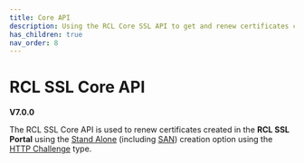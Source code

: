 ```yaml
---
title: Core API
description: Using the RCL Core SSL API to get and renew certificates created in the RCL SSL portal
has_children: true
nav_order: 8
---
```


# RCL SSL Core API
**V7.0.0**

The RCL SSL Core API is used to renew certificates created in the **RCL SSL Portal** using the [Stand Alone](../portal/stand-alone.md) (including [SAN](../portal/stand-alone-san.md)) creation option using the [HTTP Challenge](../portal/stand-alone.md/#completing-the-http-challenge) type.